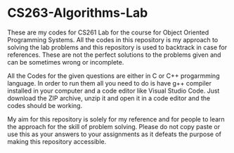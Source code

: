 # CS263-Algorithms-Lab
These are my codes for CS261 Lab for the course for Object Oriented Programming Systems. All the codes in this repository is my approach to solving the lab problems and this repository is used to backtrack in case for references. These are not the perfect solutions to the problems given and can be sometimes wrong or incomplete.

All the Codes for the given questions are either in C or C++ progarmming language. In order to run them all you need to do is have g++ compiler installed in your computer and a code editor like Visual Studio Code. Just download the ZIP archive, unzip it and open it in a code editor and the codes should be working.

My aim for this repository is solely for my reference and for people to learn the approach for the skill of problem solving. Please do not copy paste or use this as your answers to your assignments as it defeats the purpose of making this repository accessible.
